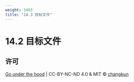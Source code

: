 ```yaml
---
weight: 3403
title: "14.3 目标文件"
---
```


# 14.2 目标文件

## 许可

[Go under the hood](https://github.com/changkun/go-under-the-hood) | CC-BY-NC-ND 4.0 & MIT &copy; [changkun](https://changkun.de)